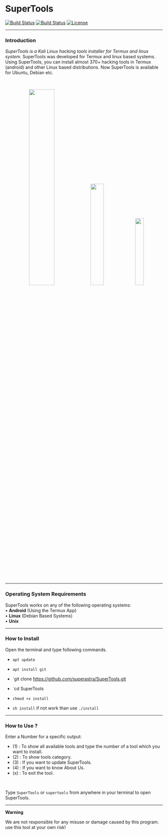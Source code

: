 # SuperTools

[![Build Status](https://img.shields.io/github/forks/rajkumardusad/Tool-X.svg)](https://github.com/superastra/SuperTools)
[![Build Status](https://img.shields.io/github/stars/rajkumardusad/Tool-X.svg)](https://github.com/superastra/SuperTools)
[![License](https://img.shields.io/github/license/rajkumardusad/Tool-X.svg)](https://github.com/superastra/SuperTools)

------------------------------------------------------------------------

### Introduction

*SuperTools is a Kali Linux hacking tools installer for Termux and linux system.*
SuperTools was developed for Termux and linux based systems. Using SuperTools, you can install almost 370+ hacking tools in Termux (android) and other Linux based distributions. Now SuperTools is available for Ubuntu, Debian etc.

<br>
<p align="center">
<img width="40%" src="core/supertools.png"/>
<img width="28.8%" src="core/superools_cat.png"/>
<img width="23.4%" src="core/Screenshot_2020-05-17-20-17-56.png"/>
</p>

------------------------------------------------------------------------

### Operating System Requirements

SuperTools works on any of the following operating systems:<br>
• **Android** (Using the Termux App) <br>
• **Linux** (Debian Based Systems) <br>
• **Unix**

------------------------------------------------------------------------

### How to Install

Open the terminal and type following commands.

* `apt update`

* `apt install git`

* `git clone https://github.com/superastra/SuperTools.git

* `cd SuperTools

* `chmod +x install`

* `sh install` if not work than use `./install`

------------------------------------------------------------------------

### How to Use ?

Enter a Number for a specific output:
- (1) : To show all available tools and type the number of a tool which you want to install.
- (2) : To show tools category.
- (3) : If you want to update SuperTools.
- (4) : If you want to know About Us.
- (x) : To exit the tool.

<br/>

Type `SuperTools` or `supertools` from anywhere in your terminal to open SuperTools.

------------------------------------------------------------------------

**Warning**

We are not responsible for any misuse or damage caused by this program. use this tool at your own risk!

